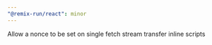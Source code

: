 ```yaml
---
"@remix-run/react": minor
---
```


Allow a nonce to be set on single fetch stream transfer inline scripts
